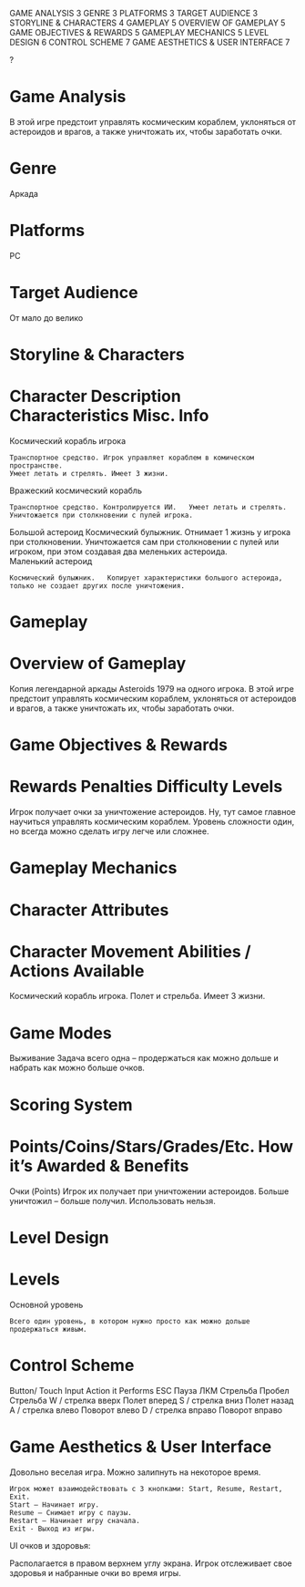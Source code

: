 

































GAME ANALYSIS	3
GENRE	3
PLATFORMS	3
TARGET AUDIENCE	3
STORYLINE & CHARACTERS	4
GAMEPLAY	5
OVERVIEW OF GAMEPLAY	5
GAME OBJECTIVES & REWARDS	5
GAMEPLAY MECHANICS	5
LEVEL DESIGN	6
CONTROL SCHEME	7
GAME AESTHETICS & USER INTERFACE	7









?

# Game Analysis
В этой игре предстоит управлять космическим кораблем, уклоняться от астероидов и врагов, а также уничтожать их, чтобы заработать очки.

# Genre
Аркада

# Platforms
PC

# Target Audience
От мало до велико



# Storyline & Characters

# Character	Description	Characteristics	Misc. Info
Космический корабль игрока
 
	Транспортное средство. Игрок управляет кораблем в комическом пространстве.
	Умеет летать и стрелять. Имеет 3 жизни. 	
Вражеский космический корабль
 
	Транспортное средство. Контролируется ИИ.	Умеет летать и стрелять. Уничтожается при столкновении с пулей игрока.	
Большой астероид
 	Космический булыжник.	Отнимает 1 жизнь у игрока при столкновении.
Уничтожается сам при столкновении с пулей или игроком, при этом создавая два меленьких астероида.	
Маленький астероид 
 
	Космический булыжник. 	Копирует характеристики большого астероида, только не создает других после уничтожения. 	

# Gameplay

# Overview of Gameplay
Копия легендарной аркады Asteroids 1979 на одного игрока. В этой игре предстоит управлять космическим кораблем, уклоняться от астероидов и врагов, а также уничтожать их, чтобы заработать очки.

# Game Objectives & Rewards

# Rewards	Penalties	Difficulty Levels
Игрок получает очки за уничтожение астероидов.	Ну, тут самое главное научиться управлять космическим кораблем.	Уровень сложности один, но всегда можно сделать игру легче или сложнее.

# Gameplay Mechanics

# Character Attributes	
# Character	Movement Abilities / Actions Available
Космический корабль игрока.	Полет и стрельба.
Имеет 3 жизни.
	
# Game Modes	
Выживание	Задача всего одна – продержаться как можно дольше и набрать как можно больше очков.
# Scoring System	
# Points/Coins/Stars/Grades/Etc.	How it’s Awarded & Benefits
Очки (Points)	Игрок их получает при уничтожении астероидов. Больше уничтожил – больше получил. Использовать нельзя.


# Level Design

# Levels	
Основной уровень
 
	Всего один уровень, в котором нужно просто как можно дольше продержаться живым.


# Control Scheme
Button/ Touch Input	Action it Performs
ESC	Пауза
ЛКМ	Стрельба
Пробел	Стрельба
W / стрелка вверх	Полет вперед
S / стрелка вниз	Полет назад
A / стрелка влево	Поворот влево
D / стрелка вправо	Поворот вправо


# Game Aesthetics & User Interface
Довольно веселая игра. Можно залипнуть на некоторое время.
	
	Игрок может взаимодействовать с 3 кнопками: Start, Resume, Restart, Exit. 
	Start – Начинает игру.
	Resume – Снимает игру с паузы.
	Restart – Начинает игру сначала.
	Exit - Выход из игры.

UI очков и здоровья:

 
Располагается в правом верхнем углу экрана. Игрок отслеживает свое здоровья и набранные очки во время игры. 


